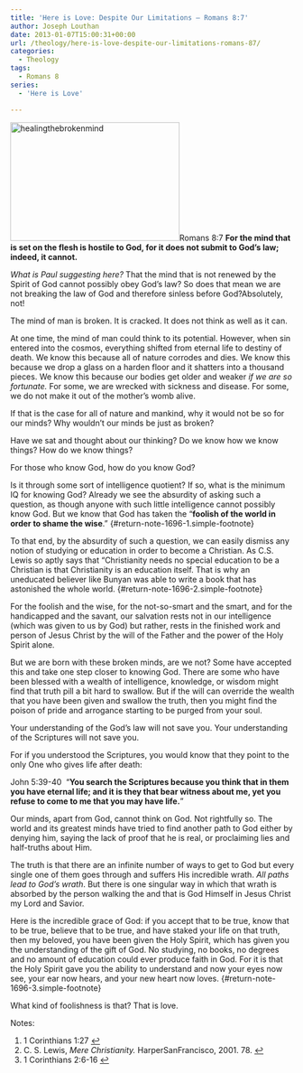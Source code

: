 ```yaml
---
title: 'Here is Love: Despite Our Limitations – Romans 8:7'
author: Joseph Louthan
date: 2013-01-07T15:00:31+00:00
url: /theology/here-is-love-despite-our-limitations-romans-87/
categories:
  - Theology
tags:
  - Romans 8
series:
  - 'Here is Love'

---
```

<a href="http://theologic.us/theology/romans-87-here-is-love-despite-our-limitations/attachment/healingthebrokenmind/" rel="attachment wp-att-1697"><img class="alignright size-medium wp-image-1697" src="https://i1.wp.com/theologic.us/wp-content/uploads/2013/01/healingthebrokenmind.jpg?resize=300%2C210" alt="healingthebrokenmind" width="300" height="210" srcset="https://i1.wp.com/theologic.us/wp-content/uploads/2013/01/healingthebrokenmind.jpg?resize=300%2C210 300w, https://i1.wp.com/theologic.us/wp-content/uploads/2013/01/healingthebrokenmind.jpg?w=404 404w" sizes="(max-width: 300px) 100vw, 300px" data-recalc-dims="1" /></a>Romans 8:7 **For the mind that is set on the flesh is hostile to God, for it does not submit to God&#8217;s law; indeed, it cannot.**

_What is Paul suggesting here?_ That the mind that is not renewed by the Spirit of God cannot possibly obey God’s law? So does that mean we are not breaking the law of God and therefore sinless before God?Absolutely, not!

The mind of man is broken. It is cracked. It does not think as well as it can.

At one time, the mind of man could think to its potential. However, when sin entered into the cosmos, everything shifted from eternal life to destiny of death. We know this because all of nature corrodes and dies. We know this because we drop a glass on a harden floor and it shatters into a thousand pieces. We know this because our bodies get older and weaker _if we are so fortunate._ For some, we are wrecked with sickness and disease. For some, we do not make it out of the mother’s womb alive.

If that is the case for all of nature and mankind, why it would not be so for our minds? Why wouldn’t our minds be just as broken?

Have we sat and thought about our thinking? Do we know how we know things? How do we know things?

For those who know God, how do you know God?

Is it through some sort of intelligence quotient? If so, what is the minimum IQ for knowing God? Already we see the absurdity of asking such a question, as though anyone with such little intelligence cannot possibly know God. But we know that God has taken the “**foolish of the world in order to shame the wise**.” [][1]{#return-note-1696-1.simple-footnote}

To that end, by the absurdity of such a question, we can easily dismiss any notion of studying or education in order to become a Christian. As C.S. Lewis so aptly says that “Christianity needs no special education to be a Christian is that Christianity is an education itself. That is why an uneducated believer like Bunyan was able to write a book that has astonished the whole world. [][2]{#return-note-1696-2.simple-footnote}

For the foolish and the wise, for the not-so-smart and the smart, and for the handicapped and the savant, our salvation rests not in our intelligence (which was given to us by God) but rather, rests in the finished work and person of Jesus Christ by the will of the Father and the power of the Holy Spirit alone.

But we are born with these broken minds, are we not? Some have accepted this and take one step closer to knowing God. There are some who have been blessed with a wealth of intelligence, knowledge, or wisdom might find that truth pill a bit hard to swallow. But if the will can override the wealth that you have been given and swallow the truth, then you might find the poison of pride and arrogance starting to be purged from your soul.

Your understanding of the God’s law will not save you. Your understanding of the Scriptures will not save you.

For if you understood the Scriptures, you would know that they point to the only One who gives life after death:

John 5:39-40  “**You search the Scriptures because you think that in them you have eternal life; and it is they that bear witness about me, yet you refuse to come to me that you may have life.**”

Our minds, apart from God, cannot think on God. Not rightfully so. The world and its greatest minds have tried to find another path to God either by denying him, saying the lack of proof that he is real, or proclaiming lies and half-truths about Him.

The truth is that there are an infinite number of ways to get to God but every single one of them goes through and suffers His incredible wrath. _All paths lead to God’s wrath_. But there is one singular way in which that wrath is absorbed by the person walking the and that is God Himself in Jesus Christ my Lord and Savior.

Here is the incredible grace of God: if you accept that to be true, know that to be true, believe that to be true, and have staked your life on that truth, then my beloved, you have been given the Holy Spirit, which has given you the understanding of the gift of God. No studying, no books, no degrees and no amount of education could ever produce faith in God. For it is that the Holy Spirit gave you the ability to understand and now your eyes now see, your ear now hears, and your new heart now loves. [][3]{#return-note-1696-3.simple-footnote}

What kind of foolishness is that? That is love.

<div class="simple-footnotes">
  <p class="notes">
    Notes:
  </p>
  
  <ol>
    <li id="note-1696-1">
      1 Corinthians 1:27 <a href="#return-note-1696-1">&#8617;</a>
    </li>
    <li id="note-1696-2">
      C. S. Lewis, <i>Mere Christianity. </i>HarperSanFrancisco, 2001. 78. <a href="#return-note-1696-2">&#8617;</a>
    </li>
    <li id="note-1696-3">
      1 Corinthians 2:6-16 <a href="#return-note-1696-3">&#8617;</a>
    </li>
  </ol>
</div>

 [1]: #note-1696-1 "1 Corinthians 1:27"
 [2]: #note-1696-2 "C. S. Lewis, Mere Christianity. HarperSanFrancisco, 2001. 78."
 [3]: #note-1696-3 "1 Corinthians 2:6-16"